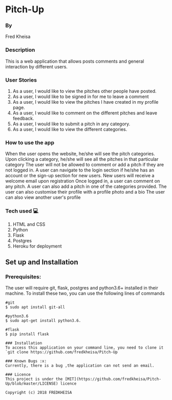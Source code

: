 # Pitch-Up

###  By
Fred Kheisa

### Description
This is a web application that allows posts comments and general interaction by different users.

### User Stories
1. As a user, I would like to view the pitches other people have posted.
2. As a user, I would like to be signed in for me to leave a comment
3. As a user, I would like to view the pitches I have created in my profile page.
4. As a user, I would like to comment on the different pitches and leave feedback.
5. As a user, I would like to submit a pitch in any category.
6. As a user, I would like to view the different categories.

### How to use the app
When the user opens the website, he/she will see the pitch categories.
Upon clicking a category, he/she will see all the pitches in that particular category
The user will not be allowed to comment or add a pitch if they are not logged in.
A user can navigate to the login section if he/she has an account or the sign-up section for new users.
New users will receive a welcome email upon registration
Once logged in, a user can comment on any pitch.
A user can also add a pitch in one of the categories provided.
The user can also customise their profile with a profile photo and a bio
The user can also view another user's profile

### Tech used :computer: 
1. HTML and CSS
2. Python
3. Flask
1. Postgres
1. Heroku for deployment

## Set up and Installation
### Prerequisites:
The user will require git, flask, postgres and python3.6+ installed in their machine.
To install these two, you can use the following lines of commands
```
#git
$ sudo apt install git-all

#python3.6
$ sudo apt-get install python3.6.

#flask
$ pip install flask

### Installation
To access this application on your command line, you need to clone it 
`git clone https://github.com/fredkheisa/Pitch-Up

### Known Bugs :x:
Currently, there is a bug ,the application can not send an email.

### Licence
This project is under the [MIT](https://github.com/fredkheisa/Pitch-Up/blob/master/LICENSE) licence

Copyright (c) 2018 FREDKHEISA
